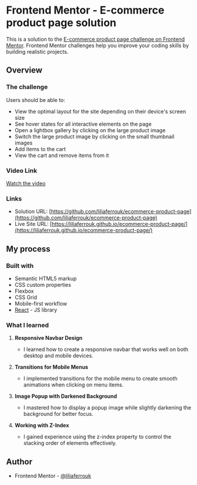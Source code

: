 # Frontend Mentor - E-commerce product page solution

This is a solution to the [E-commerce product page challenge on Frontend Mentor](https://www.frontendmentor.io/challenges/ecommerce-product-page-UPsZ9MJp6). Frontend Mentor challenges help you improve your coding skills by building realistic projects.

## Overview

### The challenge

Users should be able to:

- View the optimal layout for the site depending on their device's screen size
- See hover states for all interactive elements on the page
- Open a lightbox gallery by clicking on the large product image
- Switch the large product image by clicking on the small thumbnail images
- Add items to the cart
- View the cart and remove items from it

### Video Link
[Watch the video](https://drive.google.com/file/d/101Blu4XqpouVquU-fdC7IboBulLrl-rw/view)



### Links

- Solution URL: [https://github.com/liliaferrouk/ecommerce-product-page](https://github.com/liliaferrouk/ecommerce-product-page)
- Live Site URL: [https://liliaferrouk.github.io/ecommerce-product-page/](https://liliaferrouk.github.io/ecommerce-product-page/)

## My process

### Built with

- Semantic HTML5 markup
- CSS custom properties
- Flexbox
- CSS Grid
- Mobile-first workflow
- [React](https://reactjs.org/) - JS library


### What I learned

1. **Responsive Navbar Design**
    - I learned how to create a responsive navbar that works well on both desktop and mobile devices.

2. **Transitions for Mobile Menus**
    - I implemented transitions for the mobile menu to create smooth animations when clicking on menu items.

3. **Image Popup with Darkened Background**
    - I mastered how to display a popup image while slightly darkening the background for better focus.

3. **Working with Z-Index**
    - I gained experience using the z-index property to control the stacking order of elements effectively.

## Author

- Frontend Mentor - [@liliaferrouk](https://www.frontendmentor.io/profile/liliaferrouk)

